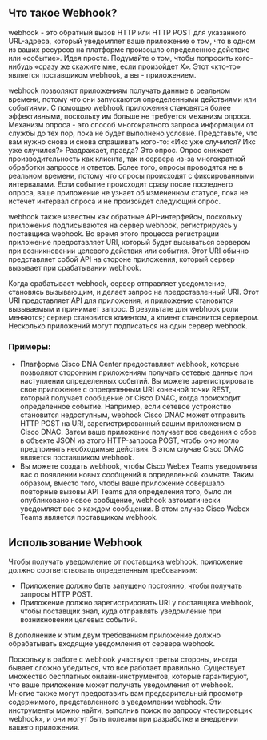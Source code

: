 <!-- 4.7.1 -->
## Что такое Webhook?

webhook - это обратный вызов HTTP или HTTP POST для указанного URL-адреса, который уведомляет ваше приложение о том, что в одном из ваших ресурсов на платформе произошло определенное действие или «событие». Идея проста. Подумайте о том, чтобы попросить кого-нибудь «сразу же скажите мне, если произойдет X». Этот «кто-то» является поставщиком webhook, а вы - приложением.

webhook позволяют приложениям получать данные в реальном времени, потому что они запускаются определенными действиями или событиями. С помощью webhook приложения становятся более эффективными, поскольку им больше не требуется механизм опроса. Механизм опроса - это способ многократного запроса информации от службы до тех пор, пока не будет выполнено условие. Представьте, что вам нужно снова и снова спрашивать кого-то: «Икс уже случился? Икс уже случился?» Раздражает, правда? Это опрос. Опрос снижает производительность как клиента, так и сервера из-за многократной обработки запросов и ответов. Более того, опросы проводятся не в реальном времени, потому что опросы происходят с фиксированными интервалами. Если событие происходит сразу после последнего опроса, ваше приложение не узнает об измененном статусе, пока не истечет интервал опроса и не произойдет следующий опрос.

webhook также известны как обратные API-интерфейсы, поскольку приложения подписываются на сервер webhook, регистрируясь у поставщика webhook. Во время этого процесса регистрации приложение предоставляет URI, который будет вызываться сервером при возникновении целевого действия или события. Этот URI обычно представляет собой API на стороне приложения, который сервер вызывает при срабатывании webhook.

Когда срабатывает webhook, сервер отправляет уведомление, становясь вызывающим, и делает запрос на предоставленный URI. Этот URI представляет API для приложения, и приложение становится вызываемым и принимает запрос. В результате для webhook роли меняются; сервер становится клиентом, а клиент становится сервером. Несколько приложений могут подписаться на один сервер webhook.

### Примеры:

* Платформа Cisco DNA Center предоставляет webhook, которые позволяют сторонним приложениям получать сетевые данные при наступлении определенных событий. Вы можете зарегистрировать свое приложение с определенным URI конечной точки REST, который получает сообщение от Cisco DNAC, когда происходит определенное событие. Например, если сетевое устройство становится недоступным, webhook Cisco DNAC может отправить HTTP POST на URI, зарегистрированный вашим приложением в Cisco DNAC. Затем ваше приложение получает все сведения о сбое в объекте JSON из этого HTTP-запроса POST, чтобы оно могло предпринять необходимые действия. В этом случае Cisco DNAC является поставщиком webhook.
* Вы можете создать webhook, чтобы Cisco Webex Teams уведомляла вас о появлении новых сообщений в определенной комнате. Таким образом, вместо того, чтобы ваше приложение совершало повторные вызовы API Teams для определения того, было ли опубликовано новое сообщение, webhook автоматически уведомляет вас о каждом сообщении. В этом случае Cisco Webex Teams является поставщиком webhook.

<!-- 4.7.2 -->
## Использование Webhook

Чтобы получать уведомление от поставщика webhook, приложение должно соответствовать определенным требованиям:

* Приложение должно быть запущено постоянно, чтобы получать запросы HTTP POST.
* Приложение должно зарегистрировать URI у поставщика webhook, чтобы поставщик знал, куда отправлять уведомление при возникновении целевых событий.

В дополнение к этим двум требованиям приложение должно обрабатывать входящие уведомления от сервера webhook.

Поскольку в работе с webhook участвуют третьи стороны, иногда бывает сложно убедиться, что все работает правильно. Существует множество бесплатных онлайн-инструментов, которые гарантируют, что ваше приложение может получать уведомления от webhook. Многие также могут предоставить вам предварительный просмотр содержимого, представленного в уведомлении webhook. Эти инструменты можно найти, выполнив поиск по запросу «тестировщик webhook», и они могут быть полезны при разработке и внедрении вашего приложения.
